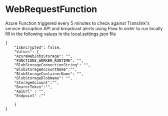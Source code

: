 # WebRequestFunction
Azure Function triggered every 5 minutes to check against Translink's service disruption API and broadcast alerts using Flow
In order to run locally fill in the following values in the local.settings.json file 
```
{
    "IsEncrypted": false,
    "Values": {
    "AzureWebJobsStorage": "",
    "FUNCTIONS_WORKER_RUNTIME": "",
    "BlobStorageConnectionString": "",
    "BlobStorageAccountName":"",
    "BlobStorageContainerName": "",
    "BlobStorageBlobName": "",
    "StorageAccount":"",
    "BearerToken":"",
    "ApiUrl" : "",
    "Endpoint" :"" 

    }
}
```
